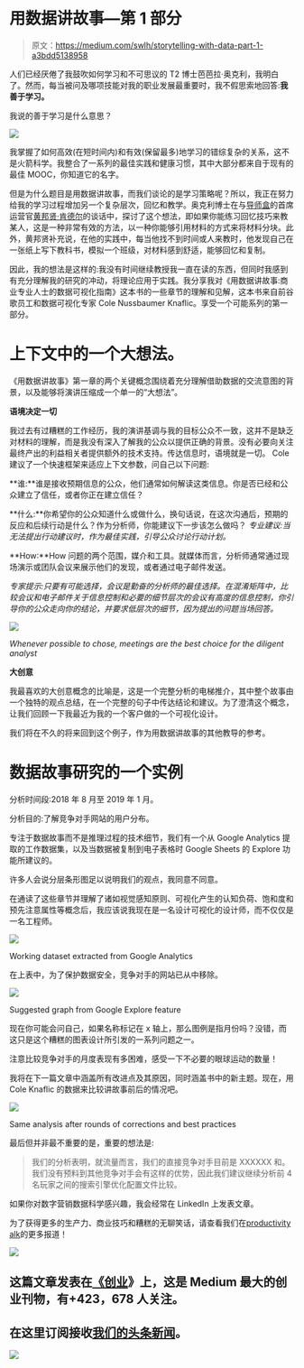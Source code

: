 # 用数据讲故事—第 1 部分

> 原文：<https://medium.com/swlh/storytelling-with-data-part-1-a3bdd5138958>

人们已经厌倦了我鼓吹如何学习和不可思议的 T2 博士芭芭拉·奥克利，我明白了。然而，每当被问及哪项技能对我的职业发展最重要时，我不假思索地回答:**我善于学习。**

我说的善于学习是什么意思？

![](img/743924634b059f4d4f5fef4a9c10e6d4.png)

我掌握了如何高效(在短时间内)和有效(保留最多)地学习的错综复杂的关系，这不是火箭科学。我整合了一系列的最佳实践和健康习惯，其中大部分都来自于现有的最佳 MOOC，你知道它的名字。

但是为什么题目是用数据讲故事，而我们谈论的是学习策略呢？所以，我正在努力给我的学习过程增加另一个复杂层次，回忆和教学。奥克利博士在与[导师盒](https://www.mentorbox.com/organic-2-9-encv)的首席运营官[黄邦贤·肯德尔](https://www.linkedin.com/in/jonathon-kendall/)的谈话中，探讨了这个想法，即如果你能练习回忆技巧来教某人，这是一种非常有效的方法，以一种你能够引用材料的方式来将材料分块。此外，黄邦贤补充说，在他的实践中，每当他找不到时间或人来教时，他发现自己在一张纸上写下教科书，模拟一个班级，对材料感到舒适，能够回忆和复制。

因此，我的想法是这样的:我没有时间继续教授我一直在读的东西，但同时我感到有充分理解我的研究的冲动，将理论应用于实践。我分享我对《用数据讲故事:商业专业人士的数据可视化指南》这本书的一些章节的理解和见解，这本书来自前谷歌员工和数据可视化专家 Cole Nussbaumer Knaflic。享受一个可能系列的第一部分。

# 上下文中的一个大想法。

《用数据讲故事》第一章的两个关键概念围绕着充分理解借助数据的交流意图的背景，以及能够将演讲压缩成一个单一的“大想法”。

**语境决定一切**

我过去有过糟糕的工作经历，我的演讲基调与我的目标公众不一致，这并不是缺乏对材料的理解，而是我没有深入了解我的公众以提供正确的背景。没有必要向关注最终产出的利益相关者提供额外的技术支持。传达信息时，语境就是一切。
Cole 建议了一个快速框架来适应上下文参数，问自己以下问题:

**谁:**谁是接收预期信息的公众，他们通常如何解读这类信息。你是否已经和公众建立了信任，或者你正在建立信任？

**什么:**你希望你的公众知道什么或做什么，换句话说，在这次沟通后，预期的反应和后续行动是什么？作为分析师，你能建议下一步该怎么做吗？
*专业建议:当无法提出行动建议时，作为最佳实践，引导公众讨论行动计划。*

**How:**How 问题的两个范围，媒介和工具。就媒体而言，分析师通常通过现场演示或团队会议来展示他们的发现，或者通过电子邮件发送。

*专家提示:只要有可能选择，会议是勤奋的分析师的最佳选择。在混淆矩阵中，比较会议和电子邮件关于信息控制和必要的细节层次的会议有高度的信息控制，你引导你的公众走向你的结论，并要求低层次的细节，因为提出的问题当场回答。*

![](img/60ba01c04ac7860f6920d22ab9ab8403.png)

*Whenever possible to chose, meetings are the best choice for the diligent analyst*

**大创意**

我最喜欢的大创意概念的比喻是，这是一个完整分析的电梯推介，其中整个故事由一个独特的观点总结，在一个完整的句子中传达结论和建议。为了澄清这个概念，让我们回顾一下我最近为我的一个客户做的一个可视化设计。

我们将在不久的将来回到这个例子，作为用数据讲故事的其他教导的参考。

# 数据故事研究的一个实例

分析时间段:2018 年 8 月至 2019 年 1 月。

分析目的:了解竞争对手网站的用户分布。

专注于数据故事而不是推理过程的技术细节，我们有一个从 Google Analytics 提取的工作数据集，以及当数据被复制到电子表格时 Google Sheets 的 Explore 功能所建议的。

许多人会说分层条形图足以说明我们的观点，我同意不同意。

在通读了这些章节并理解了诸如视觉感知原则、可视化产生的认知负荷、饱和度和预先注意属性等概念后，我应该说我现在是一名设计可视化的设计师，而不仅仅是一名工程师。

![](img/1d5c761363e7db5ad6bb49c7aa4f24c3.png)

Working dataset extracted from Google Analytics

在上表中，为了保护数据安全，竞争对手的网站已从中移除。

![](img/eec2f2037062823410165d26edaf7c16.png)

Suggested graph from Google Explore feature

现在你可能会问自己，如果名称标记在 x 轴上，那么图例是指月份吗？没错，而这只是这个糟糕的图表设计所引发的一系列问题之一。

注意比较竞争对手的月度表现有多困难，感受一下不必要的眼球运动的数量！

我将在下一篇文章中涵盖所有改进点及其原因，同时涵盖书中的新主题。现在，用 Cole Knaflic 的数据来比较讲故事前后的情况吧。

![](img/e5bb3978a269d667806330659954b508.png)

Same analysis after rounds of corrections and best practices

最后但并非最不重要的是，重要的想法是:

> 我们的分析表明，就流量而言，我们的直接竞争对手目前是 XXXXXX 和。我们没有预料到其他竞争对手会有这样的优势，因此我们建议继续分析前 4 名玩家之间的搜索引擎优化配置文件比较。

如果你对数字营销数据科学感兴趣，我会经常在 LinkedIn 上发表文章。

为了获得更多的生产力、商业技巧和糟糕的无聊笑话，请查看我们在[productivity alk](https://ostrowskijg.wixsite.com/talkingproductivity)的更多报道！

[![](img/308a8d84fb9b2fab43d66c117fcc4bb4.png)](https://medium.com/swlh)

## 这篇文章发表在[《创业](https://medium.com/swlh)》上，这是 Medium 最大的创业刊物，有+423，678 人关注。

## 在这里订阅接收[我们的头条新闻](https://growthsupply.com/the-startup-newsletter/)。

[![](img/b0164736ea17a63403e660de5dedf91a.png)](https://medium.com/swlh)